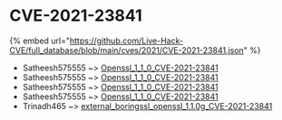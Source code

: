 # CVE-2021-23841
{% embed url="https://github.com/Live-Hack-CVE/full_database/blob/main/cves/2021/CVE-2021-23841.json" %}

* Satheesh575555 ~> [Openssl_1_1_0_CVE-2021-23841](https://www.alice-snow.ru/2021/database/cve-2021-23841/openssl_1_1_0_cve-2021-23841-satheesh575555)
* Satheesh575555 ~> [Openssl_1_1_0_CVE-2021-23841](https://www.alice-snow.ru/2021/database/cve-2021-23841/openssl_1_1_0_cve-2021-23841-satheesh575555)
* Satheesh575555 ~> [Openssl_1_1_0_CVE-2021-23841](https://www.alice-snow.ru/2021/database/cve-2021-23841/openssl_1_1_0_cve-2021-23841-satheesh575555)
* Satheesh575555 ~> [Openssl_1_1_0_CVE-2021-23841](https://www.alice-snow.ru/2021/database/cve-2021-23841/openssl_1_1_0_cve-2021-23841-satheesh575555)
* Trinadh465 ~> [external_boringssl_openssl_1.1.0g_CVE-2021-23841](https://www.alice-snow.ru/2021/database/cve-2021-23841/external_boringssl_openssl_1.1.0g_cve-2021-23841-trinadh465)